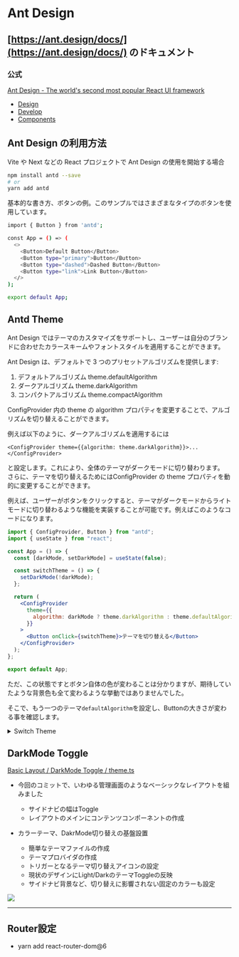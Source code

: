 
# Ant Design

## [https://ant.design/docs/](https://ant.design/docs/) のドキュメント

### 公式

[Ant Design - The world's second most popular React UI framework](https://ant.design/)

- [Design](https://ant.design/docs/spec/introduce)
- [Develop](https://ant.design/docs/react/introduce)
- [Components](https://ant.design/components/overview/)

## Ant Design の利用方法

Vite や Next などの React プロジェクトで Ant Design の使用を開始する場合

```bash
npm install antd --save
# or
yarn add antd
```

基本的な書き方、ボタンの例。このサンプルではさまざまなタイプのボタンを使用しています。

```bash
import { Button } from 'antd';

const App = () => (
  <>
    <Button>Default Button</Button>
    <Button type="primary">Button</Button>
    <Button type="dashed">Dashed Button</Button>
    <Button type="link">Link Button</Button>
  </>
);

export default App;
```

## Antd Theme

Ant Design ではテーマのカスタマイズをサポートし、ユーザーは自分のブランドに合わせたカラースキームやフォントスタイルを適用することができます。

Ant Design は、デフォルトで 3 つのプリセットアルゴリズムを提供します:

1. デフォルトアルゴリズム theme.defaultAlgorithm
1. ダークアルゴリズム theme.darkAlgorithm
1. コンパクトアルゴリズム theme.compactAlgorithm

ConfigProvider 内の theme の algorithm プロパティを変更することで、アルゴリズムを切り替えることができます。

例えば以下のように、ダークアルゴリズムを適用するには

```tsx
<ConfigProvider theme={{algorithm: theme.darkAlgorithm}}>...</ConfigProvider>
```

と設定します。これにより、全体のテーマがダークモードに切り替わります。<br/>
さらに、テーマを切り替えるためにはConfigProvider の theme プロパティを動的に変更することができます。

例えば、ユーザーがボタンをクリックすると、テーマがダークモードからライトモードに切り替わるような機能を実装することが可能です。例えばこのようなコードになります。

```jsx
import { ConfigProvider, Button } from "antd";
import { useState } from "react";

const App = () => {
  const [darkMode, setDarkMode] = useState(false);

  const switchTheme = () => {
    setDarkMode(!darkMode);
  };

  return (
    <ConfigProvider
      theme={{
        algorithm: darkMode ? theme.darkAlgorithm : theme.defaultAlgorithm,
      }}
    >
      <Button onClick={switchTheme}>テーマを切り替える</Button>
    </ConfigProvider>
  );
};

export default App;
```

ただ、この状態ですとボタン自体の色が変わることは分かりますが、期待していたような背景色も全て変わるような挙動ではありませんでした。

そこで、もう一つのテーマ`defaultAlgorithm`を設定し、Buttonの大きさが変わる事を確認します。

<details>

<summary>Switch Theme</summary>

### You can add a header

```tsx
import {
  ConfigProvider,
  Space,
  Button,
  theme,
  Row,
  Typography,
  Col,
  Flex
} from 'antd'

import React, { useState } from 'react'

const ToggleTheme: React.FC = () => {
  const [changeMode, setChangeMode] = useState(false)

  const switchTheme = () => {
    setChangeMode(!changeMode)
  }

  return (
    <ConfigProvider
      theme={{
        algorithm: changeMode ? theme.compactAlgorithm : theme.defaultAlgorithm,
        token: {
          // Seed Token
          colorPrimary: '#00b96b',
          borderRadius: 2,
          // Alias Token
          colorBgContainer: '#f6ffed'
        }
      }}
    >
      <Typography.Title level={1}>Ant Design</Typography.Title>
      <Flex vertical gap={24}>
        <Row gutter={16}>
          <Col>
            <Space>
              <Button
                onClick={switchTheme}
                type={!changeMode ? 'primary' : 'dashed'}
              >
                {!changeMode ? 'to compactAlgorithm' : 'to defaultAlgorithm'}
              </Button>
            </Space>
          </Col>
        </Row>

        <Row gutter={16}>
          <Col>
            <Space>
              <Button>Default Button</Button>
              <Button type="primary">Button</Button>
              <Button type="dashed">Dashed Button</Button>
              <Button type="link">Link Button</Button>
            </Space>
          </Col>
        </Row>
      </Flex>
    </ConfigProvider>
  )
}

export default ToggleTheme
```

</details>

## DarkMode Toggle

[Basic Layout / DarkMode Toggle / theme.ts](https://shrtm.nu/skT)

- 今回のコミットで、いわゆる管理画面のようなベーシックなレイアウトを組みました
  - サイドナビの幅はToggle
  - レイアウトのメインにコンテンツコンポーネントの作成

- カラーテーマ、DakrMode切り替えの基盤設置
  - 簡単なテーマファイルの作成
  - テーマプロバイダの作成
  - トリガーとなるテーマ切り替えアイコンの設定
  - 現状のデザインにLight/DarkのテーマToggleの反映
  - サイドナビ背景など、切り替えに影響されない固定のカラーも設定

![](https://shrtm.nu/skW)

---

## Router設定

- yarn add react-router-dom@6
